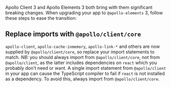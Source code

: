 Apollo Client 3 and Apollo Elements 3 both bring with them significant breaking changes. When upgrading your app to `@apollo-elements` 3, follow these steps to ease the transition:

## Replace imports with `@apollo/client/core`
`apollo-client`, `apollo-cache-inmemory`, `apollo-link-*` and others are now supplied by `@apollo/client/core`, so replace your import statements to match.
*NB:* you should always import from `@apollo/client/core`, not from `@apollo/client`, as the latter includes dependencies on `react` which you probably don't need or want. A single import statement from `@apollo/client` in your app can cause the TypeScript compiler to fail if `react` is not installed as a dependency. To avoid this, always import from `@apollo/client/core`.
